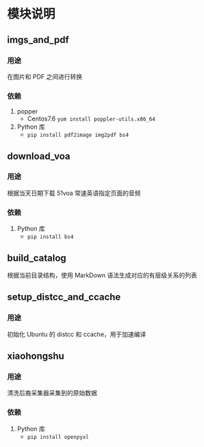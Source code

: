 # 模块说明


## imgs_and_pdf

### 用途
在图片和 PDF 之间进行转换

### 依赖
1. popper
    - Centos7.6 `yum install poppler-utils.x86_64`
2. Python 库
    - `pip install pdf2image img2pdf bs4`


## download_voa

### 用途
根据当天日期下载 51voa 常速英语指定页面的音频

### 依赖
1. Python 库
    - `pip install bs4`

## build_catalog
根据当前目录结构，使用 MarkDown 语法生成对应的有层级关系的列表

## setup_distcc_and_ccache

### 用途
初始化 Ubuntu 的 distcc 和 ccache，用于加速编译
  
## xiaohongshu

### 用途
清洗后裔采集器采集到的原始数据

### 依赖
1. Python 库
    - `pip install openpyxl`
